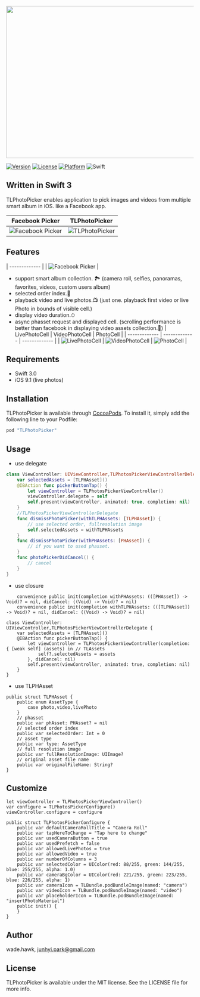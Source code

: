 <p align="center"><img src="./Images/tlphotologo.png" width="700" height="408" /></p>

[![Version](https://img.shields.io/cocoapods/v/TLPhotoPicker.svg?style=flat)](http://cocoapods.org/pods/TLPhotoPicker)
[![License](https://img.shields.io/cocoapods/l/TLPhotoPicker.svg?style=flat)](http://cocoapods.org/pods/TLPhotoPicker)
[![Platform](https://img.shields.io/cocoapods/p/TLPhotoPicker.svg?style=flat)](http://cocoapods.org/pods/TLPhotoPicker)
![Swift](https://img.shields.io/badge/%20in-swift%203.0-orange.svg)

## Written in Swift 3

TLPhotoPicker enables application to pick images and videos from multiple smart album in iOS. like a Facebook app.

| Facebook Picker | TLPhotoPicker  |
| ------------- | ------------- |
| ![Facebook Picker](Images/facebook_ex.gif)  | ![TLPhotoPicker](Images/tlphotopicker_ex.gif)  |

## Features
| ------------- |
| ![Facebook Picker](Images/smartalbum.png)  |
- support smart album collection. 🏞
(camera roll, selfies, panoramas, favorites, videos, custom users album)
- selected order index.📱
- playback video and live photos.📺
(just one. playback first video or live Photo in bounds of visible cell.)
- display video duration.⏱
- async phasset request and displayed cell.
(scrolling performance is better than facebook in displaying video assets collection.🙋)
| LivePhotoCell | VideoPhotoCell  | PhotoCell |
| ------------- | ------------- | ------------- |
| ![LivePhotoCell](Images/livephotocell.png)  | ![VideoPhotoCell](Images/videophotocell.png)  | ![PhotoCell](Images/photocell.png)  |

## Requirements

- Swift 3.0
- iOS 9.1 (live photos)

## Installation

TLPhotoPicker is available through [CocoaPods](http://cocoapods.org). To install
it, simply add the following line to your Podfile:

```ruby
pod "TLPhotoPicker"
```

## Usage
- use delegate
```swift 
class ViewController: UIViewController,TLPhotosPickerViewControllerDelegate {
    var selectedAssets = [TLPHAsset]()
    @IBAction func pickerButtonTap() {
        let viewController = TLPhotosPickerViewController()
        viewController.delegate = self
        self.present(viewController, animated: true, completion: nil)
    }
    //TLPhotosPickerViewControllerDelegate
    func dismissPhotoPicker(withTLPHAssets: [TLPHAsset]) {
        // use selected order, fullresolution image
        self.selectedAssets = withTLPHAssets
    }
    func dismissPhotoPicker(withPHAssets: [PHAsset]) {
        // if you want to used phasset. 
    }
    func photoPickerDidCancel() {
        // cancel
    }
}
```
- use closure
```
    convenience public init(completion withPHAssets: (([PHAsset]) -> Void)? = nil, didCancel: ((Void) -> Void)? = nil)
    convenience public init(completion withTLPHAssets: (([TLPHAsset]) -> Void)? = nil, didCancel: ((Void) -> Void)? = nil)
```
```
class ViewController: UIViewController,TLPhotosPickerViewControllerDelegate {
    var selectedAssets = [TLPHAsset]()
    @IBAction func pickerButtonTap() {
        let viewController = TLPhotosPickerViewController(completion: { [weak self] (assets) in // TLAssets
            self?.selectedAssets = assets
        }, didCancel: nil)
        self.present(viewController, animated: true, completion: nil)
    }
}

```
- use TLPHAsset
```
public struct TLPHAsset {
    public enum AssetType {
        case photo,video,livePhoto
    }
    // phasset 
    public var phAsset: PHAsset? = nil
    // selected order index
    public var selectedOrder: Int = 0
    // asset type
    public var type: AssetType
    // full resolution image 
    public var fullResolutionImage: UIImage?
    // original asset file name
    public var originalFileName: String?
}
```

## Customize

```
let viewController = TLPhotosPickerViewController()
var configure = TLPhotosPickerConfigure()
viewController.configure = configure

public struct TLPhotosPickerConfigure {
    public var defaultCameraRollTitle = "Camera Roll"
    public var tapHereToChange = "Tap here to change"
    public var usedCameraButton = true
    public var usedPrefetch = false
    public var allowedLivePhotos = true
    public var allowedVideo = true
    public var numberOfColumns = 3
    public var selectedColor = UIColor(red: 88/255, green: 144/255, blue: 255/255, alpha: 1.0)
    public var cameraBgColor = UIColor(red: 221/255, green: 223/255, blue: 226/255, alpha: 1)
    public var cameraIcon = TLBundle.podBundleImage(named: "camera")
    public var videoIcon = TLBundle.podBundleImage(named: "video")
    public var placeholderIcon = TLBundle.podBundleImage(named: "insertPhotoMaterial")
    public init() {
    }
}

```

## Author

wade.hawk, junhyi.park@gmail.com

## License

TLPhotoPicker is available under the MIT license. See the LICENSE file for more info.
